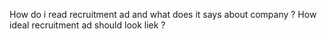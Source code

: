 How do i read recruitment ad and what does it says about company ?
How ideal recruitment ad should look liek ?

